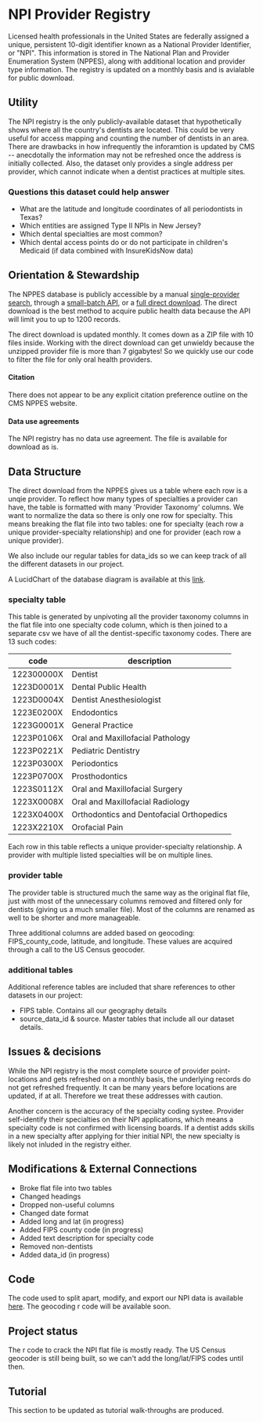 # NPI Provider Registry

Licensed health professionals in the United States are federally assigned a unique, persistent 10-digit identifier known as a National Provider Identifier, or "NPI". This information is stored in The National Plan and Provider Enumeration System (NPPES), along with additional location and provider type information. The registry is updated on a monthly basis and is avialable for public download. 

## Utility

The NPI registry is the only publicly-available dataset that hypothetically shows where all the country's dentists are located. This could be very useful for access mapping and counting the number of dentists in an area. There are drawbacks in how infrequently the inforamtion is updated by CMS -- anecdotally the information may not be refreshed once the address is initially collected. Also, the dataset only provides a single address per provider, which cannot indicate when a dentist practices at multiple sites.

### Questions this dataset could help answer

* What are the latitude and longitude coordinates of all periodontists in Texas?
* Which entities are assigned Type II NPIs in New Jersey?
* Which dental specialties are most common?
* Which dental access points do or do not participate in children's Medicaid (if data combined with InsureKidsNow data)

## Orientation & Stewardship  

The NPPES database is publicly accessible by a manual [single-provider search](https://npiregistry.cms.hhs.gov/), through a [small-batch API](https://npiregistry.cms.hhs.gov/registry/help-api), or a [full direct download](https://download.cms.gov/nppes/NPI_Files.html). The direct download is the best method to acquire public health data because the API will limit you to up to 1200 records. 

The direct download is updated monthly. It comes down as a ZIP file with 10 files inside. Working with the direct download can get unwieldy because the unzipped provider file is more than 7 gigabytes! So we quickly use our code to filter the file for only oral health providers. 

#### Citation
There does not appear to be any explicit citation preference outline on the CMS NPPES website.

#### Data use agreements
The NPI registry has no data use agreement. The file is available for download as is.

## Data Structure
The direct download from the NPPES gives us a table where each row is a unqie provider. To reflect how many types of specialties a provider can have, the table is formatted with many 'Provider Taxonomy' columns. We want to normalize the data so there is only one row for specialty. This means breaking the flat file into two tables: one for specialty (each row a unique provider-specialty relationship) and one for provider (each row a unique provider).

We also include our regular tables for data_ids so we can keep track of all the different datasets in our project. 

A LucidChart of the database diagram is available at this [link](https://www.lucidchart.com/invitations/accept/0a13c250-2d37-4f61-b270-54e804f04c49).

### specialty table
This table is generated by unpivoting all the provider taxonomy columns in the flat file into one specialty code column, which is then joined to a separate csv we have of all the dentist-specific taxonomy codes. There are 13 such codes:

|code | description |
| ------- | ------------|
| 122300000X	| Dentist |
| 1223D0001X	| Dental Public Health |
| 1223D0004X	| Dentist Anesthesiologist|
| 1223E0200X	| Endodontics |
| 1223G0001X	| General Practice |
| 1223P0106X	| Oral and Maxillofacial Pathology |
| 1223P0221X	| Pediatric Dentistry |
| 1223P0300X	| Periodontics |
| 1223P0700X	| Prosthodontics |
| 1223S0112X	| Oral and Maxillofacial Surgery |
| 1223X0008X	| Oral and Maxillofacial Radiology |
| 1223X0400X	| Orthodontics and Dentofacial Orthopedics |
| 1223X2210X	| Orofacial Pain |

Each row in this table reflects a unique provider-specialty relationship. A provider with multiple listed specialties will be on multiple lines.

### provider table
The provider table is structured much the same way as the original flat file, just with most of the unnecessary columns removed and filtered only for dentists (giving us a much smaller file). Most of the columns are renamed as well to be shorter and more manageable.

Three additional columns are added based on geocoding: FIPS_county_code, latitude, and longitude. These values are acquired through a call to the US Census geocoder.

### additional tables
Additional reference tables are included that share references to other datasets in our project:
* FIPS table. Contains all our geography details
* source_data_id & source. Master tables that include all our dataset details.  

## Issues & decisions
While the NPI registry is the most complete source of provider point-locations and gets refreshed on a monthly basis, the underlying records do not get refreshed frequently. It can be many years before locations are updated, if at all. Therefore we treat these addresses with caution. 

Another concern is the accuracy of the specialty coding systee. Provider self-identify their specialties on their NPI applications, which means a specialty code is not confirmed with licensing boards. If a dentist adds skills in a new specialty after applying for thier initial NPI, the new specialty is likely not inluded in the registry either.

## Modifications & External Connections
* Broke flat file into two tables
* Changed headings
* Dropped non-useful columns
* Changed date format
* Added long and lat (in progress)
* Added FIPS county code (in progress)
* Added text description for specialty code
* Removed non-dentists
* Added data_id (in progress)

## Code
The code used to split apart, modify, and export our NPI data is available [here](https://github.com/PositiveSumData/NationalOralHealthDataPortal/blob/master/Data/NPI_registry/NPI_r_code.R). The geocoding r code will be available soon.

## Project status
The r code to crack the NPI flat file is mostly ready. The US Census geocoder is still being built, so we can't add the long/lat/FIPS codes until then. 

## Tutorial
This section to be updated as tutorial walk-throughs are produced.
